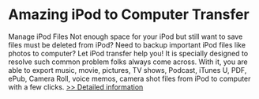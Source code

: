 # Amazing iPod to Computer Transfer
Manage iPod Files Not enough space for your iPod but still want to save files must be deleted from iPod? Need to backup important iPod files like photos to computer? Let iPod transfer help you! It is specially designed to resolve such common problem folks always come across. With it, you are able to export music, movie, pictures, TV shows, Podcast, iTunes U, PDF, ePub, Camera Roll, voice memos, camera shot files from iPod to computer with a few clicks.
[>> Detailed information](https://secure.shareit.com/shareit/product.html?productid=300859116&affiliateid=200057808)